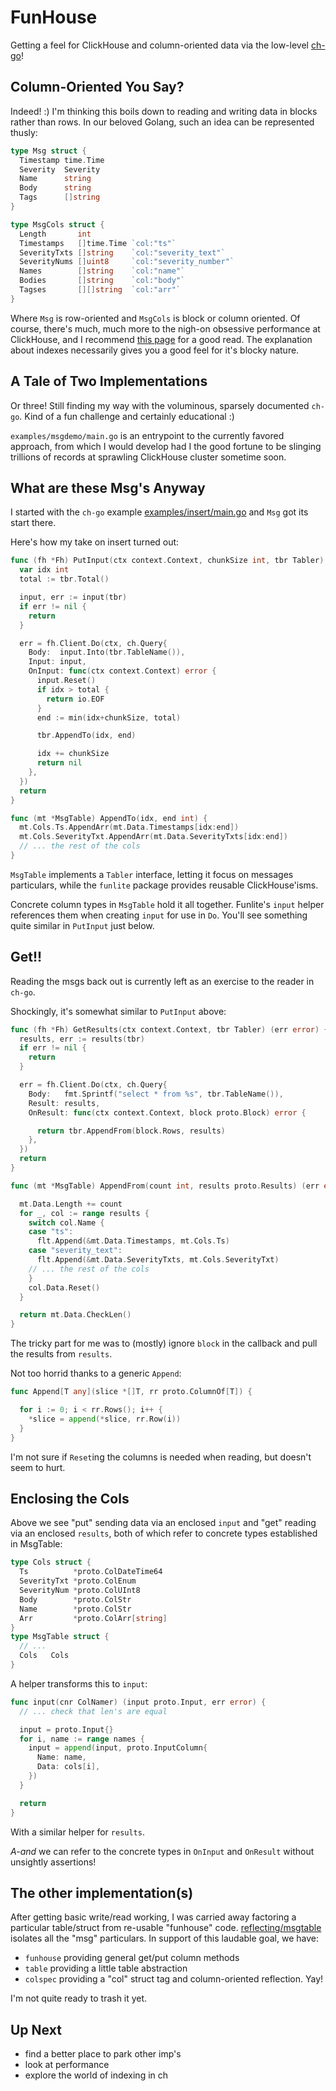
# FunHouse

Getting a feel for ClickHouse and column-oriented data via the low-level [ch-go](https://github.com/ClickHouse/ch-go)!

## Column-Oriented You Say?

Indeed! :)
I'm thinking this boils down to reading and writing data in blocks rather than rows.
In our beloved Golang, such an idea can be represented thusly:

```go
type Msg struct {
  Timestamp time.Time
  Severity  Severity
  Name      string
  Body      string
  Tags      []string
}

type MsgCols struct {
  Length       int
  Timestamps   []time.Time `col:"ts"`
  SeverityTxts []string    `col:"severity_text"`
  SeverityNums []uint8     `col:"severity_number"`
  Names        []string    `col:"name"`
  Bodies       []string    `col:"body"`
  Tagses       [][]string  `col:"arr"`
}
```

Where `Msg` is row-oriented and `MsgCols` is block or column oriented.
Of course, there's much, much more to the nigh-on obsessive performance at ClickHouse, and I recommend [this page](https://clickhouse.com/docs/en/optimize/sparse-primary-indexes) for a good read.
The explanation about indexes necessarily gives you a good feel for it's blocky nature.

## A Tale of Two Implementations

Or three!
Still finding my way with the voluminous, sparsely documented `ch-go`.
Kind of a fun challenge and certainly educational :)

`examples/msgdemo/main.go` is an entrypoint to the currently favored approach, from which I would develop had I the good fortune to be slinging trillions of records at sprawling ClickHouse cluster sometime soon.

## What are these Msg's Anyway

I started with the `ch-go` example [examples/insert/main.go](https://github.com/ClickHouse/ch-go/blob/main/examples/insert/main.go) and `Msg` got its start there.

Here's how my take on insert turned out:

```go
func (fh *Fh) PutInput(ctx context.Context, chunkSize int, tbr Tabler) (err error) {
  var idx int
  total := tbr.Total()

  input, err := input(tbr)
  if err != nil {
    return
  }

  err = fh.Client.Do(ctx, ch.Query{
    Body:  input.Into(tbr.TableName()),
    Input: input,
    OnInput: func(ctx context.Context) error {
      input.Reset()
      if idx > total {
        return io.EOF
      }
      end := min(idx+chunkSize, total)

      tbr.AppendTo(idx, end)

      idx += chunkSize
      return nil
    },
  })
  return
}
```

```go
func (mt *MsgTable) AppendTo(idx, end int) {
  mt.Cols.Ts.AppendArr(mt.Data.Timestamps[idx:end])
  mt.Cols.SeverityTxt.AppendArr(mt.Data.SeverityTxts[idx:end])
  // ... the rest of the cols
}
```

`MsgTable` implements a `Tabler` interface, letting it focus on messages particulars, while the `funlite` package provides reusable ClickHouse'isms.

Concrete column types in `MsgTable` hold it all together. Funlite's `input` helper references them when creating `input` for use in `Do`.  You'll see something quite similar in `PutInput` just below.

## Get!!

Reading the msgs back out is currently left as an exercise to the reader in `ch-go`.

Shockingly, it's somewhat similar to `PutInput` above:

```go
func (fh *Fh) GetResults(ctx context.Context, tbr Tabler) (err error) {
  results, err := results(tbr)
  if err != nil {
    return
  }

  err = fh.Client.Do(ctx, ch.Query{
    Body:   fmt.Sprintf("select * from %s", tbr.TableName()),
    Result: results,
    OnResult: func(ctx context.Context, block proto.Block) error {

      return tbr.AppendFrom(block.Rows, results)
    },
  })
  return
}
```

```go
func (mt *MsgTable) AppendFrom(count int, results proto.Results) (err error) {

  mt.Data.Length += count
  for _, col := range results {
    switch col.Name {
    case "ts":
      flt.Append(&mt.Data.Timestamps, mt.Cols.Ts)
    case "severity_text":
      flt.Append(&mt.Data.SeverityTxts, mt.Cols.SeverityTxt)
    // ... the rest of the cols
    }
    col.Data.Reset()
  }

  return mt.Data.CheckLen()
}
```

The tricky part for me was to (mostly) ignore `block` in the callback and pull the results from `results`.

Not too horrid thanks to a generic `Append`:

```go
func Append[T any](slice *[]T, rr proto.ColumnOf[T]) {

  for i := 0; i < rr.Rows(); i++ {
    *slice = append(*slice, rr.Row(i))
  }
}
```

I'm not sure if `Reset`ing the columns is needed when reading, but doesn't seem to hurt.

## Enclosing the Cols

Above we see "put" sending data via an enclosed `input` and "get" reading via an enclosed `results`, both of which refer to concrete types established in MsgTable:

```go
type Cols struct {
  Ts          *proto.ColDateTime64
  SeverityTxt *proto.ColEnum
  SeverityNum *proto.ColUInt8
  Body        *proto.ColStr
  Name        *proto.ColStr
  Arr         *proto.ColArr[string]
}
type MsgTable struct {
  // ...
  Cols   Cols
}
```

A helper transforms this to `input`:

```go
func input(cnr ColNamer) (input proto.Input, err error) {
  // ... check that len's are equal

  input = proto.Input{}
  for i, name := range names {
    input = append(input, proto.InputColumn{
      Name: name,
      Data: cols[i],
    })
  }

  return
}
```

With a similar helper for `results`.

_A-and_ we can refer to the concrete types in `OnInput` and `OnResult` without unsightly assertions!

## The other implementation(s)

After getting basic write/read working, I was carried away factoring a particular table/struct from re-usable "funhouse" code.
[reflecting/msgtable](https://github.com/clarktrimble/funhouse/blob/main/examples/reflecting/msgtable/msgtable.go) isolates all the "msg" particulars.  In support of this laudable goal, we have:
 - `funhouse` providing general get/put column methods
 - `table` providing a little table abstraction
 - `colspec` providing a "col" struct tag and column-oriented reflection.
Yay!

I'm not quite ready to trash it yet.

## Up Next

 - find a better place to park other imp's
 - look at performance
 - explore the world of indexing in ch

